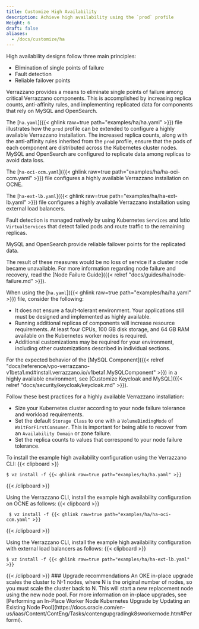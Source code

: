 ```yaml
---
title: Customize High Availability
description: Achieve high availability using the `prod` profile
Weight: 6
draft: false
aliases:
  - /docs/customize/ha
---
```


High availability designs follow three main principles:
* Elimination of single points of failure
* Fault detection
* Reliable failover points

Verrazzano provides a means to eliminate single points of failure among critical Verrazzano components. This is accomplished by increasing replica counts, anti-affinity rules, and implementing replicated data for components that rely on MySQL and OpenSearch.

The [`ha.yaml`]({{< ghlink raw=true path="examples/ha/ha.yaml" >}}) file illustrates how the `prod` profile can be extended to configure a highly available Verrazzano installation. The increased replica counts, along with the anti-affinity rules inherited from the `prod` profile, ensure that the pods of each component are distributed across the Kubernetes cluster nodes.
MySQL and OpenSearch are configured to replicate data among replicas to avoid data loss.

The [`ha-oci-ccm.yaml`]({{< ghlink raw=true path="examples/ha/ha-oci-ccm.yaml" >}}) file configures a highly available Verrazzano installation on OCNE.

The [`ha-ext-lb.yaml`]({{< ghlink raw=true path="examples/ha/ha-ext-lb.yaml" >}}) file configures a highly available Verrazzano installation using external load balancers.


Fault detection is managed natively by using Kubernetes `Services` and Istio `VirtualServices` that detect failed pods and route traffic to the remaining replicas.

MySQL and OpenSearch provide reliable failover points for the replicated data.

The result of these measures would be no loss of service if a cluster node became unavailable. For more information regarding node failure and recovery, read the [Node Failure Guide]({{< relref "docs/guides/ha/node-failure.md" >}}).

When using the [`ha.yaml`]({{< ghlink raw=true path="examples/ha/ha.yaml" >}}) file, consider the following:

* It does not ensure a fault-tolerant environment. Your applications still must be designed and implemented as highly available.
* Running additional replicas of components will increase resource requirements. At least four CPUs, 100 GB disk storage, and 64 GB RAM available on the Kubernetes worker nodes is required.
* Additional customizations may be required for your environment, including other customizations described in individual sections.

For the expected behavior of the [MySQL Component]({{< relref "docs/reference/vpo-verrazzano-v1beta1.md#install.verrazzano.io/v1beta1.MySQLComponent" >}}) in a highly available environment, see [Customize Keycloak and MySQL]({{< relref "docs/security/keycloak/keycloak.md" >}}).

Follow these best practices for a highly available Verrazzano installation:
* Size your Kubernetes cluster according to your node failure tolerance and workload requirements.
* Set the default `Storage Class` to one with a `VolumeBindingMode` of `WaitForFirstConsumer`. This is important for being able to recover from an `Availability Domain` or zone failure.
* Set the replica counts to values that correspond to your node failure tolerance.


To install the example high availability configuration using the Verrazzano CLI:
{{< clipboard >}}
<div class="highlight">

   ```
   $ vz install -f {{< ghlink raw=true path="examples/ha/ha.yaml" >}}
   ```

</div>
{{< /clipboard >}}

Using the Verrazzano CLI, install the example high availability configuration on OCNE as follows:
{{< clipboard >}}
<div class="highlight">

   ```
    $ vz install -f {{< ghlink raw=true path="examples/ha/ha-oci-ccm.yaml" >}}
   ```

</div>
{{< /clipboard >}}

Using the Verrazzano CLI, install the example high availability configuration with external load balancers as follows:
{{< clipboard >}}
<div class="highlight">

   ```
   $ vz install -f {{< ghlink raw=true path="examples/ha/ha-ext-lb.yaml" >}}
   ```

</div>
{{< /clipboard >}}
### Upgrade recommendations
An OKE in-place upgrade scales the cluster to N-1 nodes, where N is the original number of nodes, so you must scale the cluster back to N.
This will start a new replacement node using the new node pool.
For more information on in-place upgrades, see [Performing an In-Place Worker Node Kubernetes Upgrade by Updating an Existing Node Pool](https://docs.oracle.com/en-us/iaas/Content/ContEng/Tasks/contengupgradingk8sworkernode.htm#Performi).
